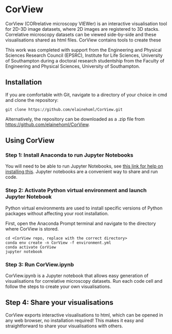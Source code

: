 # CorView

CorView (CORrelative microscopy VIEWer) is an interactive visualisation tool for 2D-3D image datasets, where 2D images are registered to 3D stacks. Correlative microscopy datasets can be viewed side-by-side and these visualisations shared as html files. CorView contains tools to create these 

This work was completed with support from the Engineering and Physical Sciences Research Council (EPSRC), Institute for Life Sciences, University of Southampton during a doctoral research studentship from the Faculty of Engineering and Physical Sciences, University of Southampton.

## Installation

If you are comfortable with Git, navigate to a directory of your choice in cmd and clone the repository:

```
git clone https://github.com/elainehoml/CorView.git
```

Alternatively, the repository can be downloaded as a .zip file from https://github.com/elainehoml/CorView.

## Using CorView

### Step 1: Install Anaconda to run Jupyter Notebooks

You will need to be able to run Jupyter Notebooks, see [this link for help on installing this](https://jupyter.readthedocs.io/en/latest/install.html#install). Jupyter notebooks are a convenient way to share and run code.

### Step 2: Activate Python virtual environment and launch Jupyter Notebook

Python virtual environments are used to install specific versions of Python packages without affecting your root installation.

First, open the Anaconda Prompt terminal and navigate to the directory where CorView is stored.

```
cd <CorView repo, replace with the correct directory>
conda env create -n CorView -f environment.yml
conda activate CorView
jupyter notebook
```

### Step 3: Run CorView.ipynb

CorView.ipynb is a Jupyter notebook that allows easy generation of visualisations for correlative microscopy datasets. Run each code cell and follow the steps to create your own visualisations.

## Step 4: Share your visualisations

CorView exports interactive visualisations to html, which can be opened in any web browser, no installation required! This makes it easy and straightforward to share your visualisations with others.
